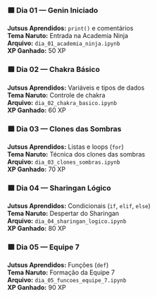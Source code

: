 ### 🟩 Dia 01 — Genin Iniciado
**Jutsus Aprendidos:** `print()` e comentários  
**Tema Naruto:** Entrada na Academia Ninja  
**Arquivo:** `dia_01_academia_ninja.ipynb`  
**XP Ganhado:** 50 XP

### 🟩 Dia 02 — Chakra Básico
**Jutsus Aprendidos:** Variáveis e tipos de dados  
**Tema Naruto:** Controle de chakra  
**Arquivo:** `dia_02_chakra_basico.ipynb`  
**XP Ganhado:** 60 XP

### 🟩 Dia 03 — Clones das Sombras
**Jutsus Aprendidos:** Listas e loops (`for`)  
**Tema Naruto:** Técnica dos clones das sombras  
**Arquivo:** `dia_03_clones_sombras.ipynb`  
**XP Ganhado:** 70 XP

### 🟩 Dia 04 — Sharingan Lógico
**Jutsus Aprendidos:** Condicionais (`if`, `elif`, `else`)  
**Tema Naruto:** Despertar do Sharingan  
**Arquivo:** `dia_04_sharingan_logico.ipynb`  
**XP Ganhado:** 80 XP

### 🟩 Dia 05 — Equipe 7
**Jutsus Aprendidos:** Funções (`def`)  
**Tema Naruto:** Formação da Equipe 7  
**Arquivo:** `dia_05_funcoes_equipe_7.ipynb`  
**XP Ganhado:** 90 XP
